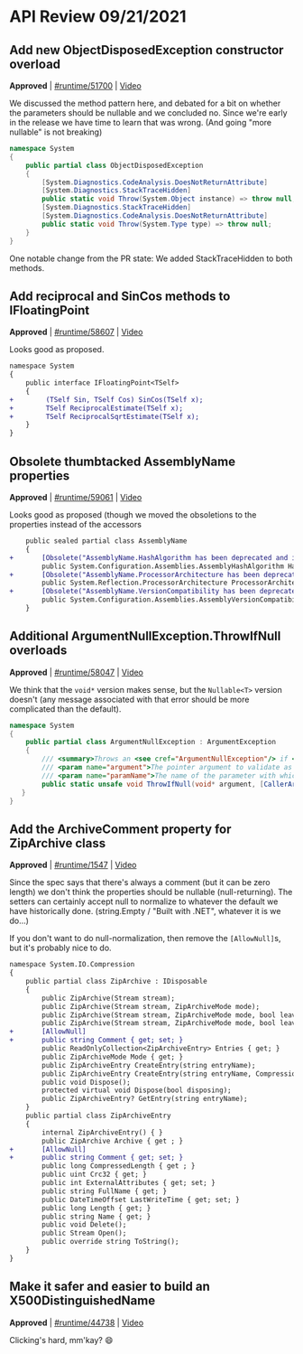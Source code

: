 # API Review 09/21/2021

## Add new ObjectDisposedException constructor overload

**Approved** | [#runtime/51700](https://github.com/dotnet/runtime/issues/51700#issuecomment-924242084) | [Video](https://www.youtube.com/watch?v=-t3ELCIJpZo&t=0h0m0s)

We discussed the method pattern here, and debated for a bit on whether the parameters should be nullable and we concluded no.  Since we're early in the release we have time to learn that was wrong.  (And going "more nullable" is not breaking)

```C#
namespace System
{
    public partial class ObjectDisposedException
    {
        [System.Diagnostics.CodeAnalysis.DoesNotReturnAttribute]
        [System.Diagnostics.StackTraceHidden]
        public static void Throw(System.Object instance) => throw null;
        [System.Diagnostics.StackTraceHidden]
        [System.Diagnostics.CodeAnalysis.DoesNotReturnAttribute]
        public static void Throw(System.Type type) => throw null;
    }
}
```

One notable change from the PR state: We added StackTraceHidden to both methods.
## Add reciprocal and SinCos methods to IFloatingPoint

**Approved** | [#runtime/58607](https://github.com/dotnet/runtime/issues/58607#issuecomment-924245358) | [Video](https://www.youtube.com/watch?v=-t3ELCIJpZo&t=0h16m36s)

Looks good as proposed.

```diff
namespace System
{
    public interface IFloatingPoint<TSelf>
    {
+        (TSelf Sin, TSelf Cos) SinCos(TSelf x);
+        TSelf ReciprocalEstimate(TSelf x);
+        TSelf ReciprocalSqrtEstimate(TSelf x);
    }
}
```
## Obsolete thumbtacked AssemblyName properties 

**Approved** | [#runtime/59061](https://github.com/dotnet/runtime/issues/59061#issuecomment-924248304) | [Video](https://www.youtube.com/watch?v=-t3ELCIJpZo&t=0h19m10s)

Looks good as proposed (though we moved the obsoletions to the properties instead of the accessors

```diff
    public sealed partial class AssemblyName
    {
+       [Obsolete("AssemblyName.HashAlgorithm has been deprecated and is not supported.", DiagnosticId = next available)]
        public System.Configuration.Assemblies.AssemblyHashAlgorithm HashAlgorithm { get; set; }
+       [Obsolete("AssemblyName.ProcessorArchitecture has been deprecated and is not supported.", DiagnosticId = same as above)]
        public System.Reflection.ProcessorArchitecture ProcessorArchitecture { get; set; }
+       [Obsolete("AssemblyName.VersionCompatibility has been deprecated and is not supported.", DiagnosticId = same as above)]
        public System.Configuration.Assemblies.AssemblyVersionCompatibility VersionCompatibility { get; set;}
    }
```
## Additional ArgumentNullException.ThrowIfNull overloads

**Approved** | [#runtime/58047](https://github.com/dotnet/runtime/issues/58047#issuecomment-924251709) | [Video](https://www.youtube.com/watch?v=-t3ELCIJpZo&t=0h23m19s)

We think that the `void*` version makes sense, but the `Nullable<T>` version doesn't (any message associated with that error should be more complicated than the default).

```C#
namespace System
{
    public partial class ArgumentNullException : ArgumentException
    {
        /// <summary>Throws an <see cref="ArgumentNullException"/> if <paramref name="argument"/> is null.</summary>
        /// <param name="argument">The pointer argument to validate as non-null.</param>
        /// <param name="paramName">The name of the parameter with which <paramref name="argument"/> corresponds.</param>
        public static unsafe void ThrowIfNull(void* argument, [CallerArgumentExpression("argument")] string? paramName = null);
   }
}
```
## Add the ArchiveComment property for ZipArchive class

**Approved** | [#runtime/1547](https://github.com/dotnet/runtime/issues/1547#issuecomment-924273994) | [Video](https://www.youtube.com/watch?v=-t3ELCIJpZo&t=0h27m51s)

Since the spec says that there's always a comment (but it can be zero length) we don't think the properties should be nullable (null-returning).  The setters can certainly accept null to normalize to whatever the default we have historically done.  (string.Empty / "Built with .NET", whatever it is we do...)

If you don't want to do null-normalization, then remove the `[AllowNull]`s, but it's probably nice to do.

```diff
namespace System.IO.Compression
{
    public partial class ZipArchive : IDisposable
    {
        public ZipArchive(Stream stream);
        public ZipArchive(Stream stream, ZipArchiveMode mode);
        public ZipArchive(Stream stream, ZipArchiveMode mode, bool leaveOpen);
        public ZipArchive(Stream stream, ZipArchiveMode mode, bool leaveOpen, Encoding? entryNameEncoding);
+       [AllowNull]
+       public string Comment { get; set; }
        public ReadOnlyCollection<ZipArchiveEntry> Entries { get; }
        public ZipArchiveMode Mode { get; }
        public ZipArchiveEntry CreateEntry(string entryName);
        public ZipArchiveEntry CreateEntry(string entryName, CompressionLevel compressionLevel);
        public void Dispose();
        protected virtual void Dispose(bool disposing);
        public ZipArchiveEntry? GetEntry(string entryName);
    }
    public partial class ZipArchiveEntry
    {
        internal ZipArchiveEntry() { }
        public ZipArchive Archive { get ; }
+       [AllowNull]
+       public string Comment { get; set; }
        public long CompressedLength { get ; }
        public uint Crc32 { get; }
        public int ExternalAttributes { get; set; }
        public string FullName { get; }
        public DateTimeOffset LastWriteTime { get; set; }
        public long Length { get; }
        public string Name { get; }
        public void Delete();
        public Stream Open();
        public override string ToString();
    }
}
```
## Make it safer and easier to build an X500DistinguishedName

**Approved** | [#runtime/44738](https://github.com/dotnet/runtime/issues/44738#issuecomment-924277199) | [Video](https://www.youtube.com/watch?v=-t3ELCIJpZo&t=0h42m24s)

Clicking's hard, mm'kay?  :smile:

